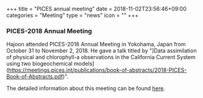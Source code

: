 +++
title = "PICES annual meeting"
date = 2018-11-02T23:56:46+09:00
categories = "Meeting"
type = "news"
icon = ""
+++

### PICES-2018 Annual Meeting
Hajoon attended PICES-2018 Annual Meeting in Yokohama, Japan from October 31 to November 2, 2018.
He gave a talk titled by "]Data assimilation of physical and chlorophyll-a observations in the California Current System using two biogeochemical models](https://meetings.pices.int/publications/book-of-abstracts/2018-PICES-Book-of-Abstracts.pdf)".

The detailed information about this meeting can be found [here](https://meetings.pices.int/meetings/annual/2018/pices/scope).
